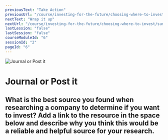 ```yaml
---
previousText: "Take Action"
previousUrl: "/course/investing-for-the-future/choosing-where-to-invest/discussion"
nextText: "Wrap it up"
nextUrl: "/course/investing-for-the-future/choosing-where-to-invest/summary"
lastLession: "false"
lastSession: "false"
courseModuleId: "6"
sessionId: "2"
pageId: "6"
---
```



![Journal or Post it](/assets/img/journal-it.png)
# Journal or Post it

## What is the best source you found when researching a company to determine if you want to invest? Add a link to the resource in the space below and describe why you think this would be a reliable and helpful source for your research.
<sparkle-feed-post assignment-name="What is the best source you found when researching a company to determine if you want to invest? Add a link to the resource in the space below and describe why you think this would be a reliable and helpful source for your research." ></sparkle-feed-post>